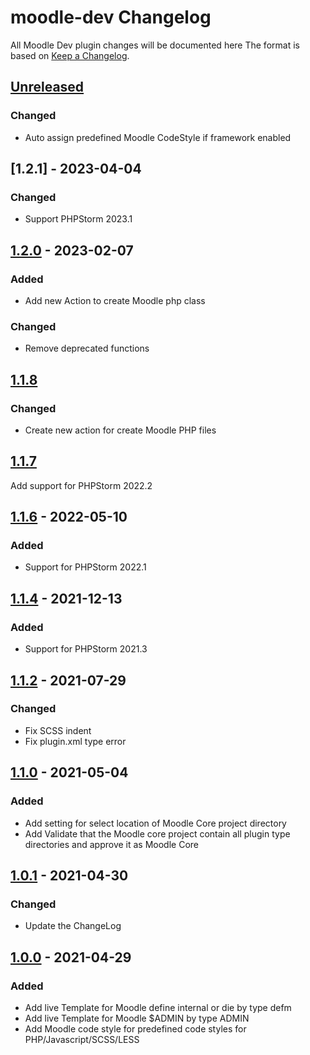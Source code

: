 <!-- Keep a Changelog guide -> https://keepachangelog.com -->

# moodle-dev Changelog
All Moodle Dev plugin changes will be documented here
The format is based on [Keep a Changelog](https://keepachangelog.com/en/1.0.0).

## [Unreleased]

### Changed
- Auto assign predefined Moodle CodeStyle if framework enabled 

## [1.2.1] - 2023-04-04

### Changed
- Support PHPStorm 2023.1

## [1.2.0] - 2023-02-07

### Added
- Add new Action to create Moodle php class

### Changed
- Remove deprecated functions

## [1.1.8]

### Changed
- Create new action for create Moodle PHP files

## [1.1.7]
Add support for PHPStorm 2022.2

## [1.1.6] - 2022-05-10

### Added
- Support for PHPStorm 2022.1

## [1.1.4] - 2021-12-13

### Added
- Support for PHPStorm 2021.3

## [1.1.2] - 2021-07-29

### Changed
- Fix SCSS indent
- Fix plugin.xml type error

## [1.1.0] - 2021-05-04

### Added
- Add setting for select location of Moodle Core project directory
- Add Validate that the Moodle core project contain all plugin type directories and approve it as Moodle Core

## [1.0.1] - 2021-04-30

### Changed
- Update the ChangeLog

## [1.0.0] - 2021-04-29

### Added
- Add live Template for Moodle define internal or die by type defm
- Add live Template for Moodle $ADMIN by type ADMIN
- Add Moodle code style for predefined code styles for PHP/Javascript/SCSS/LESS

[Unreleased]: https://github.com/SysBind/moodle-dev/compare/v1.2.0...HEAD
[1.2.0]: https://github.com/SysBind/moodle-dev/compare/v1.1.8...v1.2.0
[1.1.8]: https://github.com/SysBind/moodle-dev/compare/v1.1.7...v1.1.8
[1.1.7]: https://github.com/SysBind/moodle-dev/compare/v1.1.6...v1.1.7
[1.1.6]: https://github.com/SysBind/moodle-dev/compare/v1.1.4...v1.1.6
[1.1.4]: https://github.com/SysBind/moodle-dev/compare/v1.1.2...v1.1.4
[1.1.2]: https://github.com/SysBind/moodle-dev/compare/v1.1.0...v1.1.2
[1.1.0]: https://github.com/SysBind/moodle-dev/compare/v1.0.1...v1.1.0
[1.0.1]: https://github.com/SysBind/moodle-dev/compare/v1.0.0...v1.0.1
[1.0.0]: https://github.com/SysBind/moodle-dev/commits/v1.0.0
